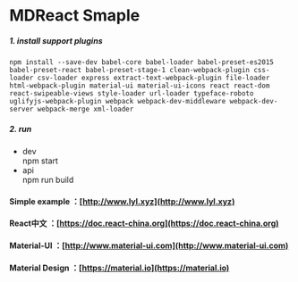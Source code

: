 # MDReact Smaple


##### 1. install support plugins </br>

    npm install --save-dev babel-core babel-loader babel-preset-es2015 babel-preset-react babel-preset-stage-1 clean-webpack-plugin css-loader csv-loader express extract-text-webpack-plugin file-loader html-webpack-plugin material-ui material-ui-icons react react-dom react-swipeable-views style-loader url-loader typeface-roboto uglifyjs-webpack-plugin webpack webpack-dev-middleware webpack-dev-server webpack-merge xml-loader

##### 2. run  </br>

- dev</br>
        npm start
- api</br>
        npm run build


#### Simple example ：[http://www.lyl.xyz](http://www.lyl.xyz)
#### React中文 ：[https://doc.react-china.org](https://doc.react-china.org)
#### Material-UI ：[http://www.material-ui.com](http://www.material-ui.com)
#### Material Design ：[https://material.io](https://material.io)